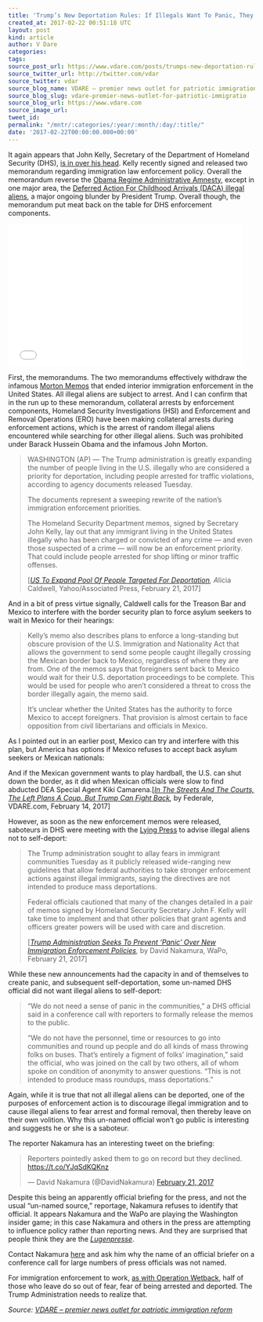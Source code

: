 ```yaml
---
title: 'Trump’s New Deportation Rules: If Illegals Want To Panic, They Can!'
created_at: 2017-02-22 00:51:18 UTC
layout: post
kind: article
author: V Dare
categories: 
tags: 
source_post_url: https://www.vdare.com/posts/trumps-new-deportation-rules-if-illegals-want-to-panic-they-can
source_twitter_url: http://twitter.com/vdar
source_twitter: vdar
source_blog_name: VDARE – premier news outlet for patriotic immigration reform
source_blog_slug: vdare-premier-news-outlet-for-patriotic-immigratio
source_blog_url: https://www.vdare.com
source_image_url: 
tweet_id: 
permalink: "/mntr/:categories/:year/:month/:day/:title/"
date: '2017-02-22T00:00:00.000+00:00'
---
```

<div class="pf-content"><p>It again appears that John Kelly, Secretary of the Department of Homeland Security (DHS), <a href="http://www.vdare.com/posts/john-kelly-youre-no-jumpin-joe-swing">is in over his head</a>. Kelly recently signed and released two memorandum regarding immigration law enforcement policy. Overall the memorandum reverse the <a href="http://www.vdare.com/articles/obama-s-administrative-amnesty-impeachment-is-the-only-answer">Obama Regime Administrative Amnesty</a>, except in one major area, the <a href="http://www.vdare.com/articles/national-data-deal-with-daca-with-heart-what-about-american-millennials">Deferred Action For Childhood Arrivals (DACA) illegal aliens</a>, a major ongoing blunder by President Trump. Overall though, the memorandum put meat back on the table for DHS enforcement components.</p>
<p><iframe src="//www.washingtonpost.com/video/c/embed/dbd92ed6-f88c-11e6-aa1e-5f735ee31334" width="480" height="290" frameborder="0" scrolling="no" allowfullscreen="allowfullscreen"></iframe></p>
<p>First, the memorandums. The two memorandums effectively withdraw the infamous <a href="http://federaleagent86.blogspot.com/2010/06/official-guidance-on-non-feasance.html">Morton Memos</a> that ended interior immigration enforcement in the United States. All illegal aliens are subject to arrest. And I can confirm that in the run up to these memorandum, collateral arrests by enforcement components, Homeland Security Investigations (HSI) and Enforcement and Removal Operations (ERO) have been making collateral arrests during enforcement actions, which is the arrest of random illegal aliens encountered while searching for other illegal aliens. Such was prohibited under Barack Hussein Obama and the infamous John Morton.</p>
<blockquote><p>WASHINGTON (AP) — The Trump administration is greatly expanding the number of people living in the U.S. illegally who are considered a priority for deportation, including people arrested for traffic violations, according to agency documents released Tuesday.</p>
<p>The documents represent a sweeping rewrite of the nation&#8217;s immigration enforcement priorities.</p>
<p>The Homeland Security Department memos, signed by Secretary John Kelly, lay out that any immigrant living in the United States illegally who has been charged or convicted of any crime — and even those suspected of a crime — will now be an enforcement priority. That could include people arrested for shop lifting or minor traffic offenses.</p>
<p>[<em><a href="https://www.yahoo.com/news/us-increase-number-immigrants-targeted-deportation-163654799--politics.html">US To Expand Pool Of People Targeted For Deportation</a>, A</em>licia Caldwell, Yahoo/Associated Press, February 21, 2017]</p></blockquote>
<p>And in a bit of press virtue signally, Caldwell calls for the Treason Bar and Mexico to interfere with the border security plan to force asylum seekers to wait in Mexico for their hearings:</p>
<blockquote><p>Kelly&#8217;s memo also describes plans to enforce a long-standing but obscure provision of the U.S. Immigration and Nationality Act that allows the government to send some people caught illegally crossing the Mexican border back to Mexico, regardless of where they are from. One of the memos says that foreigners sent back to Mexico would wait for their U.S. deportation proceedings to be complete. This would be used for people who aren&#8217;t considered a threat to cross the border illegally again, the memo said.</p>
<p>It&#8217;s unclear whether the United States has the authority to force Mexico to accept foreigners. That provision is almost certain to face opposition from civil libertarians and officials in Mexico.</p></blockquote>
<p>As I pointed out in an earlier post, Mexico can try and interfere with this plan, but America has options if Mexico refuses to accept back asylum seekers or Mexican nationals:</p>
<p>And if the Mexican government wants to play hardball, the U.S. can shut down the border, as it did when Mexican officials were slow to find abducted DEA Special Agent Kiki Camarena.[<em><a href="http://www.vdare.com/articles/in-the-streets-and-the-courts-the-left-plans-a-coup-but-trump-can-fight-back">In The Streets And The Courts, The Left Plans A Coup. But Trump Can Fight Back</a>,</em> by Federale, VDARE.com, February 14, 2017]</p><!-- TAG START { player: "7518-804336-VDare - Outstream - Rev", owner: "ONE Video by AOL", for: "ONE Video by AOL" - BEINJS } --><div id="57966237cc52c74a5e1363c4" class="vdb_player vdb_57966237cc52c74a5e1363c456bcd17ce4b018167fea5539">    <script type="text/javascript" src="//delivery.vidible.tv/jsonp/pid=57966237cc52c74a5e1363c4/56bcd17ce4b018167fea5539_bein.js"></script></div><!-- TAG END { date: 07/25/16 } -->
<p>However, as soon as the new enforcement memos were released, saboteurs in DHS were meeting with the <a href="http://www.vdare.com/articles/take-the-debates-away-from-the-lying-press-they-do-take-a-side-period">Lying Press</a> to advise illegal aliens not to self-deport:</p>
<blockquote><p>The Trump administration sought to allay fears in immigrant communities Tuesday as it publicly released wide-ranging new guidelines that allow federal authorities to take stronger enforcement actions against illegal immigrants, saying the directives are not intended to produce mass deportations.</p>
<p>Federal officials cautioned that many of the changes detailed in a pair of memos signed by Homeland Security Secretary John F. Kelly will take time to implement and that other policies that grant agents and officers greater powers will be used with care and discretion.</p>
<p>[<em><a href="https://www.washingtonpost.com/politics/trump-administration-seeks-to-prevent-panic-over-new-immigration-enforcement-policies/2017/02/21/a2a695a8-f847-11e6-bf01-d47f8cf9b643_story.html?utm_term=.33953811adb7">Trump Administration Seeks To Prevent ‘Panic’ Over New Immigration Enforcement Policies</a>,</em> by David Nakamura, WaPo, February 21, 2017]</p></blockquote>
<p>While these new announcements had the capacity in and of themselves to create panic, and subsequent self-deportation, some un-named DHS official did not want illegal aliens to self-deport:</p>
<blockquote><p>“We do not need a sense of panic in the communities,” a DHS official said in a conference call with reporters to formally release the memos to the public.</p>
<p>“We do not have the personnel, time or resources to go into communities and round up people and do all kinds of mass throwing folks on buses. That’s entirely a figment of folks’ imagination,” said the official, who was joined on the call by two others, all of whom spoke on condition of anonymity to answer questions. “This is not intended to produce mass roundups, mass deportations.”</p></blockquote>
<p>Again, while it is true that not all illegal aliens can be deported, one of the purposes of enforcement action is to discourage illegal immigration and to cause illegal aliens to fear arrest and formal removal, then thereby leave on their own volition. Why this un-named official won&#8217;t go public is interesting and suggests he or she is a saboteur.</p>
<p>The reporter Nakamura has an interesting tweet on the briefing:</p>
<blockquote class="twitter-tweet" data-width="500">
<p lang="en" dir="ltr">Reporters pointedly asked them to go on record but they declined. <a href="https://t.co/YJqSdKQKnz">https://t.co/YJqSdKQKnz</a></p>
<p>&mdash; David Nakamura (@DavidNakamura) <a href="https://twitter.com/DavidNakamura/status/834099252812996609">February 21, 2017</a></p></blockquote>
<p><script async src="//platform.twitter.com/widgets.js" charset="utf-8"></script></p>
<p>Despite this being an apparently official briefing for the press, and not the usual &#8220;un-named source,&#8221; reportage, Nakamura refuses to identify that official. It appears Nakamura and the WaPo are playing the Washington insider game; in this case Nakamura and others in the press are attempting to influence policy rather than reporting news. And they are surprised that people think they are the <em><a href="http://www.vdare.com/posts/all-lies-matter-fight-the-lying-press">Lugenpresse</a></em>.</p>
<p>Contact Nakamura <a href="mailto:david.nakamura@washpost.com">here</a> and ask him why the name of an official briefer on a conference call for large numbers of press officials was not named.</p>
<p>For immigration enforcement to work, <a href="http://federaleagent86.blogspot.com/2012/03/scaring-illegals-away.html">as with Operation Wetback</a>, half of those who leave do so out of fear, fear of being arrested and deported. The Trump Administration needs to realize that.</p>
</div><div class="">
    <i>Source: <a href="https://www.vdare.com">VDARE – premier news outlet for patriotic immigration reform</a></i>
</div>
